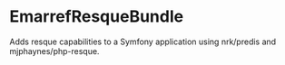 EmarrefResqueBundle
===================

Adds resque capabilities to a Symfony application using nrk/predis and mjphaynes/php-resque.

